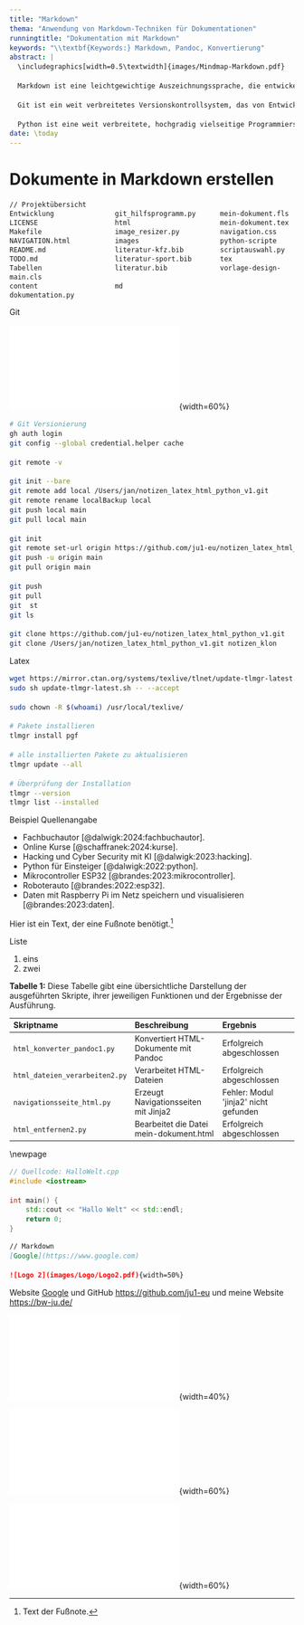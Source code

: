 ```yaml
---
title: "Markdown"
thema: "Anwendung von Markdown-Techniken für Dokumentationen"
runningtitle: "Dokumentation mit Markdown"
keywords: "\\textbf{Keywords:} Markdown, Pandoc, Konvertierung"
abstract: |
  \includegraphics[width=0.5\textwidth]{images/Mindmap-Markdown.pdf}

  Markdown ist eine leichtgewichtige Auszeichnungssprache, die entwickelt wurde, um das Schreiben von Webinhalten zu vereinfachen. Sie ermöglicht es Autoren, mit einer einfachen Textformatierungssyntax Dokumente zu erstellen, die dann in HTML umgewandelt werden können. Markdown wurde 2004 von John Gruber in Zusammenarbeit mit Aaron Swartz entworfen, mit dem Ziel, Lesbarkeit und Einfachheit in den Vordergrund zu stellen.

  Git ist ein weit verbreitetes Versionskontrollsystem, das von Entwicklern verwendet wird, um den Überblick über Änderungen an ihren Codeprojekten zu behalten. Es unterstützt die Zusammenarbeit, indem es mehreren Benutzern ermöglicht, an denselben Projekten zu arbeiten, ohne sich gegenseitig zu behindern.

  Python ist eine weit verbreitete, hochgradig vielseitige Programmiersprache, die für ihre Einfachheit und Lesbarkeit bekannt ist. Sie unterstützt verschiedene Programmierparadigmen wie objektorientiert, imperativ und in gewissem Maße auch funktional.
date: \today
---
```

<!-------------------------------------------------------------------------------------------------------------
ju 26-11-24 mein-dokument.md
pandoc mein-dokument.md -o mein-dokument.html -c navigation.css --mathjax --citeproc --bibliography=literatur.bib --csl=zitierstil-number.csl
pandoc mein-dokument.md --to latex --output mein-dokument.tex --template=vorlage-main.tex --lua-filter=combined-filter.lua

Quelle [@spanner:2019:robotik].

Fußnote.[^1]
[^1]: Text der Fußnote.

[Google](https://www.google.com)

![Logo 2](images/Logo/Logo2.pdf){width=60%}

**Tabelle 1:** Beschreibung

pdflatex mein-dokument.tex
biber mein-dokument
---------------------------------------------------------------------------------------------------------------->
# Dokumente in Markdown erstellen


```plaintext
// Projektübersicht
Entwicklung               git_hilfsprogramm.py      mein-dokument.fls
LICENSE                   html                      mein-dokument.tex
Makefile                  image_resizer.py          navigation.css
NAVIGATION.html           images                    python-scripte
README.md                 literatur-kfz.bib         scriptauswahl.py
TODO.md                   literatur-sport.bib       tex
Tabellen                  literatur.bib             vorlage-design-main.cls
content                   md
dokumentation.py
```

Git

![Was ist Git?](images/Mindmap-Git.pdf){width=60%}

```bash
# Git Versionierung
gh auth login
git config --global credential.helper cache

git remote -v

git init --bare
git remote add local /Users/jan/notizen_latex_html_python_v1.git
git remote rename localBackup local
git push local main
git pull local main

git init
git remote set-url origin https://github.com/ju1-eu/notizen_latex_html_python_v1.git
git push -u origin main
git pull origin main

git push
git pull
git  st
git ls

git clone https://github.com/ju1-eu/notizen_latex_html_python_v1.git
git clone /Users/jan/notizen_latex_html_python_v1.git notizen_klon
```

Latex

```bash
wget https://mirror.ctan.org/systems/texlive/tlnet/update-tlmgr-latest.sh
sudo sh update-tlmgr-latest.sh -- --accept

sudo chown -R $(whoami) /usr/local/texlive/

# Pakete installieren
tlmgr install pgf

# alle installierten Pakete zu aktualisieren
tlmgr update --all

# Überprüfung der Installation
tlmgr --version
tlmgr list --installed
```


Beispiel Quellenangabe

- Fachbuchautor [@dalwigk:2024:fachbuchautor].
- Online Kurse [@schaffranek:2024:kurse].
- Hacking und Cyber Security mit KI [@dalwigk:2023:hacking].
- Python für Einsteiger [@dalwigk:2022:python].
- Mikrocontroller ESP32 [@brandes:2023:mikrocontroller].
- Roboterauto [@brandes:2022:esp32].
- Daten mit Raspberry Pi im Netz speichern und visualisieren [@brandes:2023:daten].

Hier ist ein Text, der eine Fußnote benötigt.[^2]

[^2]: Text der Fußnote.

Liste

1. eins
2. zwei

**Tabelle 1:** Diese Tabelle gibt eine übersichtliche Darstellung der ausgeführten Skripte, ihrer jeweiligen Funktionen und der Ergebnisse der Ausführung.

| Skriptname                     | Beschreibung                            | Ergebnis                              |
| :----------------------------- | :-------------------------------------- | :------------------------------------ |
| `html_konverter_pandoc1.py`    | Konvertiert HTML-Dokumente mit Pandoc   | Erfolgreich abgeschlossen             |
| `html_dateien_verarbeiten2.py` | Verarbeitet HTML-Dateien                | Erfolgreich abgeschlossen             |
| `navigationsseite_html.py`     | Erzeugt Navigationsseiten mit Jinja2    | Fehler: Modul 'jinja2' nicht gefunden |
| `html_entfernen2.py`           | Bearbeitet die Datei mein-dokument.html | Erfolgreich abgeschlossen             |


\newpage

```cpp
// Quellcode: HalloWelt.cpp
#include <iostream>

int main() {
    std::cout << "Hallo Welt" << std::endl;
    return 0;
}
```

```markdown
// Markdown
[Google](https://www.google.com)

![Logo 2](images/Logo/Logo2.pdf){width=50%}
```

Website [Google](https://www.google.com) und GitHub <https://github.com/ju1-eu> und meine Website <https://bw-ju.de/>

![Logo 2](images/Logo/Logo2.pdf){width=40%}

![Was ist eine Mindmap?](images/Mindmap.pdf){width=60%}

![Was ist Python?](images/Mindmap-Python.pdf){width=60%}
